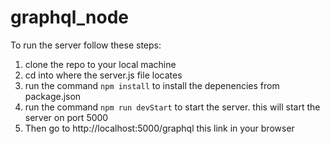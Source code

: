 ﻿# graphql_node

To run the server follow these steps:
1. clone the repo to your local machine
2. cd into where the server.js file locates
3. run the command `npm install` to install the depenencies from package.json
4. run the command `npm run devStart` to start the server. this will start the server on port 5000
5. Then go to http://localhost:5000/graphql this link in your browser
